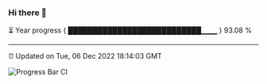 ### Hi there 👋

⏳ Year progress { ███████████████████████████▁▁▁ } 93.08 %

---

⏰ Updated on Tue, 06 Dec 2022 18:14:03 GMT

![Progress Bar CI](https://github.com/liununu/liununu/workflows/Progress%20Bar%20CI/badge.svg)
